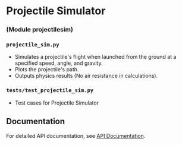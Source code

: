 # Projectile Simulator
### (Module projectilesim)

### `projectile_sim.py`
* Simulates a projectile's flight when launched from the ground at a specified speed, angle, and gravity.
* Plots the projectile's path.
* Outputs physics results (No air resistance in calculations).

### `tests/test_projectile_sim.py`
* Test cases for Projectile Simulator

## Documentation
For detailed API documentation, see [API Documentation](https://jim-tooker.github.io/projectilesim/docs/projectile_sim.html).

